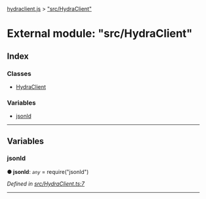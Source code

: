 [hydraclient.js](../README.md) > ["src/HydraClient"](../modules/_src_hydraclient_.md)



# External module: "src/HydraClient"

## Index

### Classes

* [HydraClient](../classes/_src_hydraclient_.hydraclient.md)


### Variables

* [jsonld](_src_hydraclient_.md#jsonld)



---
## Variables
<a id="jsonld"></a>

###  jsonld

**●  jsonld**:  *`any`*  =  require("jsonld")

*Defined in [src/HydraClient.ts:7](https://github.com//HydraCG/Heracles.ts/blob/master/src/HydraClient.ts#L7)*





___


